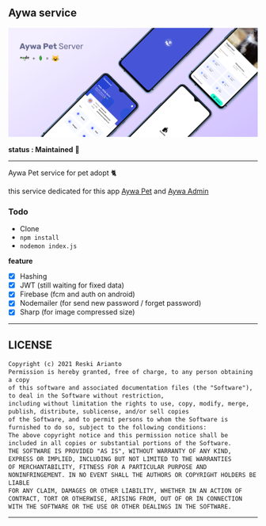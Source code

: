 ## Aywa service

![](https://github.com/tomorisakura/rest-api-aywa-mongo/blob/dev/assets/preview_server.png)

**status : Maintained** 🚀

---

Aywa Pet service for pet adopt 🐈

this service dedicated for this app [Aywa Pet](https://github.com/tomorisakura/aywa-pet) and [Aywa Admin](https://github.com/tomorisakura/aywa-admin)

### Todo

- Clone
- ```npm install```
- ```nodemon index.js```

**feature**

- [x] Hashing
- [x] JWT (still waiting for fixed data)
- [x] Firebase (fcm and auth on android)
- [x] Nodemailer (for send new password / forget password)
- [x] Sharp (for image compressed size)

---

## LICENSE
```
Copyright (c) 2021 Reski Arianto
Permission is hereby granted, free of charge, to any person obtaining a copy 
of this software and associated documentation files (the "Software"), to deal in the Software without restriction,
including without limitation the rights to use, copy, modify, merge, publish, distribute, sublicense, and/or sell copies 
of the Software, and to permit persons to whom the Software is furnished to do so, subject to the following conditions: 
The above copyright notice and this permission notice shall be included in all copies or substantial portions of the Software.
THE SOFTWARE IS PROVIDED "AS IS", WITHOUT WARRANTY OF ANY KIND, EXPRESS OR IMPLIED, INCLUDING BUT NOT LIMITED TO THE WARRANTIES 
OF MERCHANTABILITY, FITNESS FOR A PARTICULAR PURPOSE AND NONINFRINGEMENT. IN NO EVENT SHALL THE AUTHORS OR COPYRIGHT HOLDERS BE LIABLE 
FOR ANY CLAIM, DAMAGES OR OTHER LIABILITY, WHETHER IN AN ACTION OF CONTRACT, TORT OR OTHERWISE, ARISING FROM, OUT OF OR IN CONNECTION 
WITH THE SOFTWARE OR THE USE OR OTHER DEALINGS IN THE SOFTWARE.
```
---
